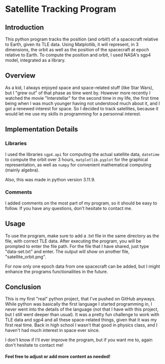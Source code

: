 # Satellite Tracking Program

## Introduction

This python program tracks the position (and orbit!) of a spacecraft relative to Earth, given its TLE data. Using Matplotlib, it will represent, in 3 dimensions, the orbit as well as the position of the spacecraft at epoch relative to Earth. To compute the position and orbit, I used NASA's sgp4 model, integrated as a library.

## Overview

As a kid, I always enjoyed space and space-related stuff (like Star Wars), but I "grew out" of that phase as time went by. However more recently I watched the movie "Interstellar" for the second time in my life, the first time being when I was much younger having not understood much about it, and I got a renewed interest for space. So I decided to track satellites, because it would let me use my skills in programming for a personnal interest.

## Implementation Details

### Libraries

I used the libraries `sgp4.api` for computing the actual satellite data, `datetime` to compute the orbit over 3 hours, `matplotlib.pyplot` for the graphical representation, as well as `numpy` for convenient mathematical computing (mainly algebra).

Also, this was made in python version 3.11.9.

### Comments

I added comments on the most part of my program, so it should be easy to follow. If you have any questions, don't hesitate to contact me.


## Usage

To use the program, make sure to add a .txt file in the same directory as the file, with correct TLE data. After executing the program, you will be prompted to enter the file path. For the file that I have shared, just type "data-set.txt" and enter. The output will show on another file, "satellite_orbit.png".

For now only one epoch data from one spacecraft can be added, but I might enhance the programs functionalities in the future.

## Conclusion

This is my first "real" python project, that I've pushed on GitHub anyways. While python was basically the first language I started programming in, I never went into the details of the language (not that I have with this project, but I still went deeper than usual). It was a pretty fun challenge to work with TLE data and sgp4 and all these space-related things, given that it was my first real time. Back in high school I wasn't that good in physics class, and I haven't had much interest in space ever since.

I don't know if I'll ever improve the program, but if you want me to, again don't hesitate to contact me!

#### Feel free to adjust or add more content as needed!
